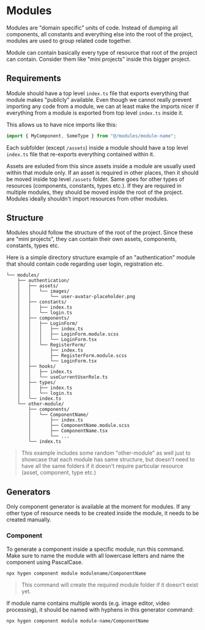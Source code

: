 # Modules

Modules are "domain specific" units of code. Instead of dumping all components, all constants and everything else into the root of the project, modules are used to group related code together.

Module can contain basically every type of resource that root of the project can contain. Consider them like "mini projects" inside this bigger project.

## Requirements

Module should have a top level `index.ts` file that exports everything that module makes "publicly" available. Even though we cannot really prevent importing any code from a module, we can at least make the imports nicer if everything from a module is exported from top level `index.ts` inside it.

This allows us to have nice imports like this:

```ts
import { MyComponent, SomeType } from "@/modules/module-name";
```

Each subfolder (except `/assets`) inside a module should have a top level `index.ts` file that re-exports everything contained within it.

Assets are exluded from this since assets inside a module are usually used within that module only. If an asset is required in other places, then it should be moved inside top level `/assets` folder. Same goes for other types of resources (components, constants, types etc.). If they are required in multiple modules, they should be moved inside the root of the project. Modules ideally shouldn't import resources from other modules.

## Structure

Modules should follow the structure of the root of the project. Since these are "mini projects", they can contain their own assets, components, constants, types etc.

Here is a simple directory structure example of an "authentication" module that should contain code regarding user login, registration etc.

```
└── modules/
    ├── authentication/
    │   ├── assets/
    │   │   └── images/
    │   │       └── user-avatar-placeholder.png
    │   ├── constants/
    │   │   ├── index.ts
    │   │   └── login.ts
    │   ├── components/
    │   │   ├── LoginForm/
    │   │   │   ├── index.ts
    │   │   │   ├── LoginForm.module.scss
    │   │   │   └── LoginForm.tsx
    │   │   └── RegisterForm/
    │   │       ├── index.ts
    │   │       ├── RegisterForm.module.scss
    │   │       └── LoginForm.tsx
    │   ├── hooks/
    │   │   ├── index.ts
    │   │   └── useCurrentUserRole.ts
    │   ├── types/
    │   │   ├── index.ts
    │   │   └── login.ts
    │   └── index.ts
    └── other-module/
        ├── components/
        │   └── ComponentName/
        │       ├── index.ts
        │       ├── ComponentName.module.scss
        │       ├── ComponentName.tsx
        │       └── ...
        └── index.ts
```

> This example includes some random "other-module" as well just to showcase that each module has same structure, but doesn't need to have all the same folders if it doesn't require particular resource (asset, component, type etc.)

## Generators

Only component generator is available at the moment for modules. If any other type of resource needs to be created inside the module, it needs to be created manually.

### Component

To generate a component inside a specific module, run this command. Make sure to name the module with all lowercase letters and name the component using PascalCase.

```bash
npx hygen component module modulename/ComponentName
```

> This command will create the required module folder if it doesn't exist yet.

If module name contains multiple words (e.g. image editor, video processing), it should be named with hyphens in this generator command:

```bash
npx hygen component module module-name/ComponentName
```
